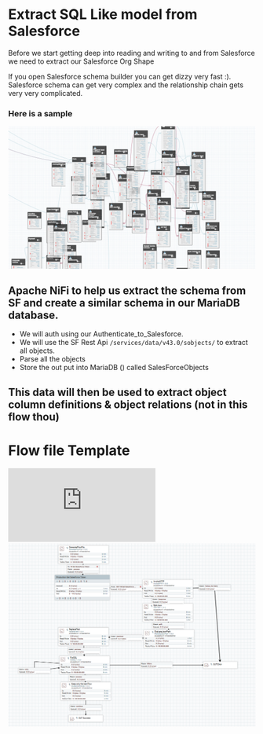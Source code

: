# Extract SQL Like model from Salesforce 

Before we start getting deep into reading and writing to and from Salesforce we need to extract our Salesforce Org Shape

If you open Salesforce schema builder you can get dizzy very fast :). Salesforce schema can get very complex and the relationship chain gets very very complicated.
### Here is a sample 
![Salesforce Schema Builder](https://github.com/AODBA/AO-NiFi-Resources/blob/master/NiFi_Salesforce/Extract_Salesforce_Objects/imgs/sf-schema.PNG)


## Apache NiFi to help us extract the schema from SF and create a similar schema in our MariaDB database.

- We will auth using our Authenticate_to_Salesforce.
- We will use the SF Rest Api ```/services/data/v43.0/sobjects/``` to extract all objects.
- Parse all the objects
- Store the out put into MariaDB () called SalesForceObjects

## This data will then be used to extract object column definitions & object relations (not in this flow thou)



# Flow file Template 
![Apache NiFi Flow diagram](https://github.com/AODBA/AO-NiFi-Resources/blob/master/NiFi_Salesforce/Extract_Salesforce_Objects/Extract_Salesforce_Objects.xml)
![Apache NiFi Flow diagram](https://github.com/AODBA/AO-NiFi-Resources/blob/master/NiFi_Salesforce/Extract_Salesforce_Objects/imgs/sf-get-objects.PNG)
